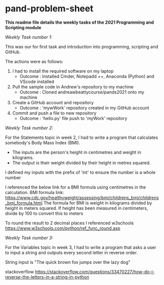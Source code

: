 # pand-problem-sheet

**This readme file details the weekly tasks of the 2021 Programming and Scripting module**

*Weekly Task number 1:*

This was our for first task and introduction into programming, scripting and GitHub. 

The actions were as follows:
1. I had to install the required software on my laptop
    - Outcome : Installed Cmder, Notepadd ++, Anaconda (Python) and VScode installed
2. Pull the sample code in Andrew's repository to my machine
    - Outcome : Cloned andreawbeattycourse/pands2021 onto my machine
3. Create a GitHub account and repository
    - Outcome : 'mywWork' repository created in my GitHub account
4. Commit and push a file to new repository 
    - Outcome : 'hello.py' file push to 'myWork' repository


*Weekly Task number 2:*

For the Statements topic in week 2, I had to write a program that calculates somebody's Body Mass Index (BMI). 
* The inputs are the person's height in centimetres and weight in kilograms.
* The output is their weight divided by their height in metres squared.

I defined my inputs with the prefix of 'int' to ensure the number is a whole number
 
I referenced the below link for a BMI formula using centimetres in the calculation.
BMI formula link: https://www.cdc.gov/healthyweight/assessing/bmi/childrens_bmi/childrens_bmi_formula.html
The formula for BMI is weight in kilograms divided by height in meters squared. If height has been measured in centimeters, divide by 100 to convert this to meters

To round the result to 2 decimal places I referenced w3schools https://www.w3schools.com/python/ref_func_round.asp

*Weekly Task number 3:*

For the Variables topic in week 3, I had to write a program that asks a user to input a string and outputs every second letter in reverse order.

String input is "The quick brown fox jumps over the lazy dog"

stackoverflow https://stackoverflow.com/questions/33470227/how-do-i-reverse-the-letters-in-a-string-in-python

